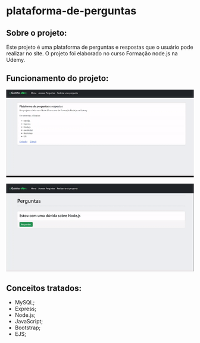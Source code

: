 # plataforma-de-perguntas

## Sobre o projeto:

Este projeto é uma plataforma de perguntas e respostas que o usuário pode realizar no site. 
O projeto foi elaborado no curso Formação node.js na Udemy. 

## Funcionamento do projeto:

<p align="left">
  <img width="800px" src="/public/img/gif1.gif">
</p>

<p align="left">
  <img width="800px" src="/public/img/gif2.gif">
</p>

## Conceitos tratados:

- MySQL;
- Express;
- Node.js;
- JavaScript;
- Bootstrap;
- EJS;
